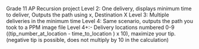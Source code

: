Grade 11 AP Recursion project
Level 2: One delivery, displays minimum time to deliver, Outputs the path using x, Destination X
Level 3: Multiple deliveries in the minimum time
Level 4: Same scenario, outputs the path you took to a PPM image file
Level 4+:- Delivery locations numbered 0-9 ((tip_number_at_location - time_to_location ) x 10), maximize your tip. (negative tip is possible, does not multiply by 10 in the calculation)
